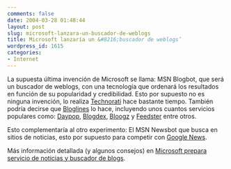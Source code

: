 ```yaml
---
comments: false
date: 2004-03-28 01:48:44
layout: post
slug: microsoft-lanzara-un-buscador-de-weblogs
title: Microsoft lanzaría un &#8216;buscador de weblogs’
wordpress_id: 1615
categories:
- Internet
---
```


La supuesta última invención de Microsoft se llama: MSN Blogbot, que será un buscador de weblogs, con una tecnología que ordenará los resultados en función de su popularidad y credibilidad. Esto por supuesto no es ninguna invención, lo realiza [Technorati](http://www.technorati.com) hace bastante tiempo. También podría decirse que [Bloglines](http://www.bloglines.com) lo hace, incluyendo unos cuantos servicios populares como: [Daypop](http://www.daypop.com), [Blogdex](http://blogdex.net), [Bloogz](http://www.bloogz.com) y [Feedster](http://www.feedster.com) entre otros.





Esto complementaría al otro experimento: El MSN Newsbot que busca en sitios de noticias, esto por supuesto para competir con [Google News](http://news.google.com).





Más información detallada (y algunos consejos) en [Microsoft prepara servicio de noticias y buscador de blogs](http://www.error500.net/modules/news/article.php?storyid=666).




 

